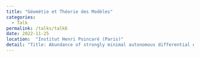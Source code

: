 ```yaml
---
title: "Géométie et Théorie des Modèles"
categories:
  - Talk
permalink: /talks/talk6
date: 2022-11-25
location:  "Institut Henri Poincaré (Paris)"
detail: "Title: Abundance of strongly minimal autonomous differential equations"
---
```


